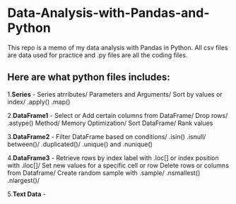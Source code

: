 # Data-Analysis-with-Pandas-and-Python

This repo is a memo of my data analysis with Pandas in Python. All csv files are data used for practice and .py files are all the coding files.

## Here are what python files includes:

1.**Series** - Series atrributes/ Parameters and Arguments/ Sort by values or index/ .apply() .map()


2.**DataFrame1** - Select or Add certain columns from DataFrame/ Drop rows/ .astype() Method/ Memory Optimization/ Sort DataFrame/ Rank values


3.**DataFrame2** - Filter DataFrame based on conditions/ .isin() .isnull/ between()/ .duplicated()/ .unique() and .nunique()


4.**DataFrame3** - Retrieve rows by index label with .loc[] or index position with .iloc[]/ Set new values for a specific cell or row
               Delete rows or columns from Dataframe/ Create random sample with .sample/ .nsmallest() .nlargest()/

5.**Text Data** - 

 
